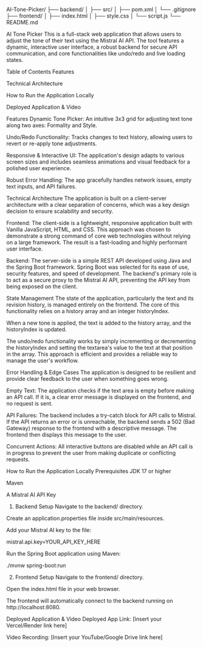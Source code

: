 AI-Tone-Picker/
├── backend/
│   ├── src/
│   ├── pom.xml
│   └── .gitignore
├── frontend/
│   ├── index.html
│   ├── style.css
│   └── script.js
└── README.md





AI Tone Picker
This is a full-stack web application that allows users to adjust the tone of their text using the Mistral AI API. The tool features a dynamic, interactive user interface, a robust backend for secure API communication, and core functionalities like undo/redo and live loading states.

Table of Contents
Features

Technical Architecture

How to Run the Application Locally

Deployed Application & Video

Features
Dynamic Tone Picker: An intuitive 3x3 grid for adjusting text tone along two axes: Formality and Style.

Undo/Redo Functionality: Tracks changes to text history, allowing users to revert or re-apply tone adjustments.

Responsive & Interactive UI: The application's design adapts to various screen sizes and includes seamless animations and visual feedback for a polished user experience.

Robust Error Handling: The app gracefully handles network issues, empty text inputs, and API failures.

Technical Architecture
The application is built on a client-server architecture with a clear separation of concerns, which was a key design decision to ensure scalability and security.

Frontend: The client-side is a lightweight, responsive application built with Vanilla JavaScript, HTML, and CSS. This approach was chosen to demonstrate a strong command of core web technologies without relying on a large framework. The result is a fast-loading and highly performant user interface.

Backend: The server-side is a simple REST API developed using Java and the Spring Boot framework. Spring Boot was selected for its ease of use, security features, and speed of development. The backend's primary role is to act as a secure proxy to the Mistral AI API, preventing the API key from being exposed on the client.

State Management
The state of the application, particularly the text and its revision history, is managed entirely on the frontend. The core of this functionality relies on a history array and an integer historyIndex.

When a new tone is applied, the text is added to the history array, and the historyIndex is updated.

The undo/redo functionality works by simply incrementing or decrementing the historyIndex and setting the textarea's value to the text at that position in the array. This approach is efficient and provides a reliable way to manage the user's workflow.

Error Handling & Edge Cases
The application is designed to be resilient and provide clear feedback to the user when something goes wrong.

Empty Text: The application checks if the text area is empty before making an API call. If it is, a clear error message is displayed on the frontend, and no request is sent.

API Failures: The backend includes a try-catch block for API calls to Mistral. If the API returns an error or is unreachable, the backend sends a 502 (Bad Gateway) response to the frontend with a descriptive message. The frontend then displays this message to the user.

Concurrent Actions: All interactive buttons are disabled while an API call is in progress to prevent the user from making duplicate or conflicting requests.

How to Run the Application Locally
Prerequisites
JDK 17 or higher

Maven

A Mistral AI API Key

1. Backend Setup
Navigate to the backend/ directory.

Create an application.properties file inside src/main/resources.

Add your Mistral AI key to the file:

mistral.api.key=YOUR_API_KEY_HERE

Run the Spring Boot application using Maven:

./mvnw spring-boot:run

2. Frontend Setup
Navigate to the frontend/ directory.

Open the index.html file in your web browser.

The frontend will automatically connect to the backend running on http://localhost:8080.

Deployed Application & Video
Deployed App Link: [Insert your Vercel/Render link here]

Video Recording: [Insert your YouTube/Google Drive link here]
